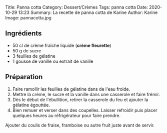 Title: Panna cotta
Category: Dessert/Crèmes
Tags: panna cotta
Date:  2020-10-29 13:23
Summary: La recette de panna cotta de Karine
Author: Karine
Image: pannacotta.jpg

## Ingrédients
- 50 cl de crème fraîche liquide (**crème fleurette**)
- 50 g de sucre
- 3 feuilles de gélatine 
- 1 gousse de vanille ou extrait de vanille

## Préparation
1. Faire ramollir les feuilles de gélatine dans de l'eau froide.
2. Mettre la crème, le sucre et la vanille dans une casserole et faire frémir. 
3. Dès le début de l'ébullition, retirer la casserole du feu et ajouter la gélatine égouttée.
4. Bien remuer et verser dans des coupelles. Laisser refroidir puis placer quelques heures au réfrigérateur pour faire prendre. 

Ajouter du coulis de fraise, framboise ou autre fruit juste avant de servir.